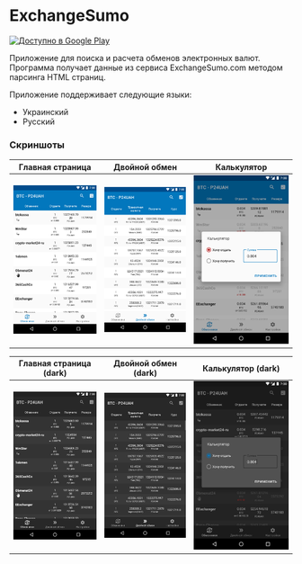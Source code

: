 # ExchangeSumo

<a href='https://play.google.com/store/apps/details?id=ua.nanit.exsumo&pcampaignid=pcampaignidMKT-Other-global-all-co-prtnr-py-PartBadge-Mar2515-1'><img width="256" alt='Доступно в Google Play' src='https://play.google.com/intl/en_us/badges/static/images/badges/ru_badge_web_generic.png'/></a>

Приложение для поиска и расчета обменов электронных валют.
Программа получает данные из сервиса ExchangeSumo.com методом парсинга HTML страниц.

Приложение поддерживает следующие языки:

* Украинский
* Русский

### Скриншоты

Главная страница | Двойной обмен | Калькулятор
:---------------:|:-------------:|:-----------:
![img](media/screenshots/phone/Screenshot_20220426_162302.png) | ![img](media/screenshots/phone/Screenshot_20220426_162322.png) | ![img](media/screenshots/phone/Screenshot_20220426_162429.png)


Главная страница (dark) | Двойной обмен (dark) | Калькулятор (dark)
:----------------------:|:--------------------:|:------------------:
![img](media/screenshots/phone/Screenshot_20220426_162449.png) | ![img](media/screenshots/phone/Screenshot_20220426_162456.png) | ![img](media/screenshots/phone/Screenshot_20220426_162541.png)
